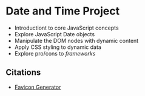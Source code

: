 # Date and Time Project

* Introductiont to core JavaScript concepts
* Explore JavaScript Date objects
* Manipulate the DOM nodes with dynamic content
* Apply CSS styling to dynamic data
* Explore pro/cons to _frameworks_

## Citations
* [Favicon Generator](https://favicon.io/)